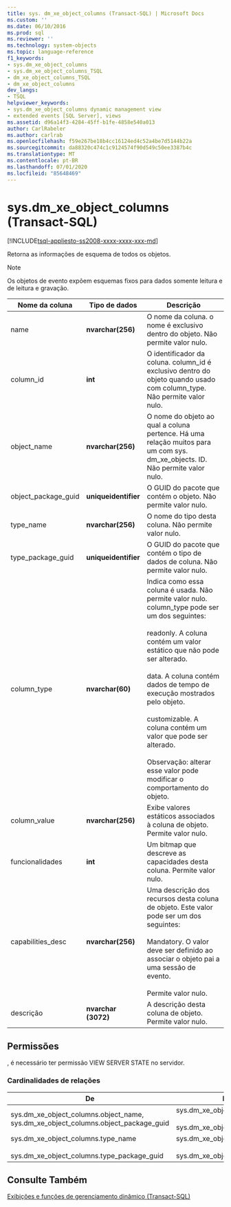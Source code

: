 ```yaml
---
title: sys. dm_xe_object_columns (Transact-SQL) | Microsoft Docs
ms.custom: ''
ms.date: 06/10/2016
ms.prod: sql
ms.reviewer: ''
ms.technology: system-objects
ms.topic: language-reference
f1_keywords:
- sys.dm_xe_object_columns
- sys.dm_xe_object_columns_TSQL
- dm_xe_object_columns_TSQL
- dm_xe_object_columns
dev_langs:
- TSQL
helpviewer_keywords:
- sys.dm_xe_object_columns dynamic management view
- extended events [SQL Server], views
ms.assetid: d96a14f3-4284-45ff-b1fe-4858e540a013
author: CarlRabeler
ms.author: carlrab
ms.openlocfilehash: f59e267be18b4cc16124ed4c52a4be7d5144b22a
ms.sourcegitcommit: da88320c474c1c9124574f90d549c50ee3387b4c
ms.translationtype: MT
ms.contentlocale: pt-BR
ms.lasthandoff: 07/01/2020
ms.locfileid: "85648469"
---
```

# <a name="sysdm_xe_object_columns-transact-sql"></a>sys.dm_xe_object_columns (Transact-SQL)
[!INCLUDE[tsql-appliesto-ss2008-xxxx-xxxx-xxx-md](../../includes/applies-to-version/sqlserver.md)]

  Retorna as informações de esquema de todos os objetos.  
  
> [!NOTE]  
>  Os objetos de evento expõem esquemas fixos para dados somente leitura e de leitura e gravação.  
  
|Nome da coluna|Tipo de dados|Descrição|  
|-----------------|---------------|-----------------|  
|name|**nvarchar(256)**|O nome da coluna. o nome é exclusivo dentro do objeto. Não permite valor nulo.|  
|column_id|**int**|O identificador da coluna. column_id é exclusivo dentro do objeto quando usado com column_type. Não permite valor nulo.|  
|object_name|**nvarchar(256)**|O nome do objeto ao qual a coluna pertence. Há uma relação muitos para um com sys. dm_xe_objects. ID. Não permite valor nulo.|  
|object_package_guid|**uniqueidentifier**|O GUID do pacote que contém o objeto. Não permite valor nulo.|  
|type_name|**nvarchar(256)**|O nome do tipo desta coluna. Não permite valor nulo.|  
|type_package_guid|**uniqueidentifier**|O GUID do pacote que contém o tipo de dados de coluna. Não permite valor nulo.|  
|column_type|**nvarchar(60)**|Indica como essa coluna é usada. Não permite valor nulo. column_type pode ser um dos seguintes:<br /><br /> readonly. A coluna contém um valor estático que não pode ser alterado.<br /><br /> data. A coluna contém dados de tempo de execução mostrados pelo objeto.<br /><br /> customizable. A coluna contém um valor que pode ser alterado.<br /><br /> Observação: alterar esse valor pode modificar o comportamento do objeto.|  
|column_value|**nvarchar(256)**|Exibe valores estáticos associados à coluna de objeto. Permite valor nulo.|  
|funcionalidades|**int**|Um bitmap que descreve as capacidades desta coluna. Permite valor nulo.|  
|capabilities_desc|**nvarchar(256)**|Uma descrição dos recursos desta coluna de objeto. Este valor pode ser um dos seguintes:<br /><br /> Mandatory. O valor deve ser definido ao associar o objeto pai a uma sessão de evento.<br /><br /> Permite valor nulo.|  
|descrição|**nvarchar (3072)**|A descrição desta coluna de objeto. Permite valor nulo.|  
  
## <a name="permissions"></a>Permissões  
 , é necessário ter permissão VIEW SERVER STATE no servidor.  
  
### <a name="relationship-cardinalities"></a>Cardinalidades de relações  
  
|De|Para|Relação|  
|----------|--------|------------------|  
|sys.dm_xe_object_columns.object_name, sys.dm_xe_object_columns.object_package_guid|sys.dm_xe_objects.name,<br /><br /> sys.dm_xe_objects.package_guid|Muitos para um|  
|sys.dm_xe_object_columns.type_name<br /><br /> sys.dm_xe_object_columns.type_package_guid|sys.dm_xe_objects.name<br /><br /> sys.dm_xe_objects.package_guid|Muitos para um|  
  
## <a name="see-also"></a>Consulte Também  
 [Exibições e funções de gerenciamento dinâmico &#40;Transact-SQL&#41;](~/relational-databases/system-dynamic-management-views/system-dynamic-management-views.md)  
  
  


